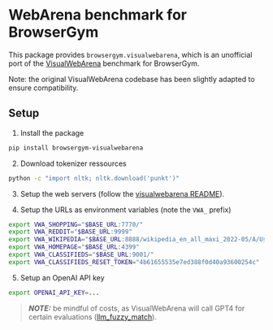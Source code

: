 # WebArena benchmark for BrowserGym

This package provides `browsergym.visualwebarena`, which is an unofficial port of the [VisualWebArena](https://jykoh.com/vwa) benchmark for BrowserGym.

Note: the original VisualWebArena codebase has been slightly adapted to ensure compatibility.

## Setup

1. Install the package
```sh
pip install browsergym-visualwebarena
```

2. Download tokenizer ressources
```sh
python -c "import nltk; nltk.download('punkt')"
```

3. Setup the web servers (follow the [visualwebarena README](https://github.com/web-arena-x/visualwebarena?tab=readme-ov-file)).

4. Setup the URLs as environment variables (note the `VWA_` prefix)
```sh
export VWA_SHOPPING="$BASE_URL:7770/"
export VWA_REDDIT="$BASE_URL:9999"
export VWA_WIKIPEDIA="$BASE_URL:8888/wikipedia_en_all_maxi_2022-05/A/User:The_other_Kiwix_guy/Landing"
export VWA_HOMEPAGE="$BASE_URL:4399"
export VWA_CLASSIFIEDS="$BASE_URL:9001/"
export VWA_CLASSIFIEDS_RESET_TOKEN="4b61655535e7ed388f0d40a93600254c"  # Default reset token for classifieds site, change if you edited its docker-compose.yml
```

5. Setup an OpenAI API key

```sh
export OPENAI_API_KEY=...
```

> **_NOTE:_**  be mindful of costs, as VisualWebArena will call GPT4 for certain evaluations ([llm_fuzzy_match](https://github.com/web-arena-x/webarena/blob/1469b7c9d8eaec3177855b3131569751f43a40d6/evaluation_harness/helper_functions.py#L146C5-L146C20)).
